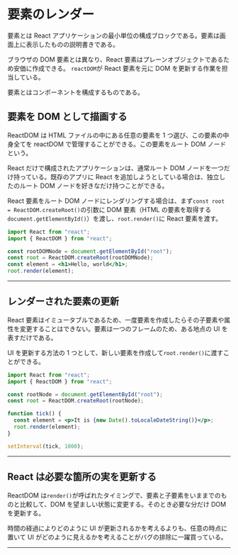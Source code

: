 # 要素のレンダー

要素とは React アプリケーションの最小単位の構成ブロックである。要素は画面上に表示したものの説明書きである。

ブラウザの DOM 要素とは異なり、React 要素はプレーンオブジェクトであるため安価に作成できる。 `reactDOM`が React 要素を元に DOM を更新する作業を担当している。

要素とはコンポーネントを構成するものである。

## 要素を DOM として描画する

ReactDOM は HTML ファイルの中にある任意の要素を 1 つ選び、この要素の中身全てを reactDOM で管理することができる。この要素をルート DOM ノードという。

React だけで構成されたアプリケーションは、通常ルート DOM ノードを一つだけ持っている。既存のアプリに React を追加しようとしている場合は、独立したのルート DOM ノードを好きなだけ持つことができる。

React 要素をルート DOM ノードにレンダリングする場合は、まず`const root = ReactDOM.createRoot()`の引数に DOM 要素（HTML の要素を取得する`document.getElementById()`）を渡し、`root.render()`に React 要素を渡す。

```jsx
import React from "react";
import { ReactDOM } from "react";

const rootDOMNode = document.getElementById("root");
const root = ReactDOM.createRoot(rootDOMNode);
const element = <h1>Hello, world</h1>;
root.render(element);
```

---

## レンダーされた要素の更新

React 要素はイミュータブルであるため、一度要素を作成したらその子要素や属性を変更することはできない。要素は一つのフレームのため、ある地点の UI を表すだけである。

UI を更新する方法の 1 つとして、新しい要素を作成して`root.render()`に渡すことができる。

```jsx
import React from "react";
import { ReactDOM } from "react";

const rootNode = document.getElementById("root");
const root = ReactDOM.createRoot(rootNode);

function tick() {
  const element = <p>It is {new Date().toLocaleDateString()}</p>;
  root.render(element);
}

setInterval(tick, 1000);
```

---

## React は必要な箇所の実を更新する

ReactDOM は`render()`が呼ばれたタイミングで、要素と子要素をいままでのものと比較して、DOM を望ましい状態に変更する。そのとき必要な分だけ DOM を更新する。

時間の経過によりどのように UI が更新されるかを考えるよりも、任意の時点に置いて UI がどのように見えるかを考えることがバグの排除に一躍買っている。

---
